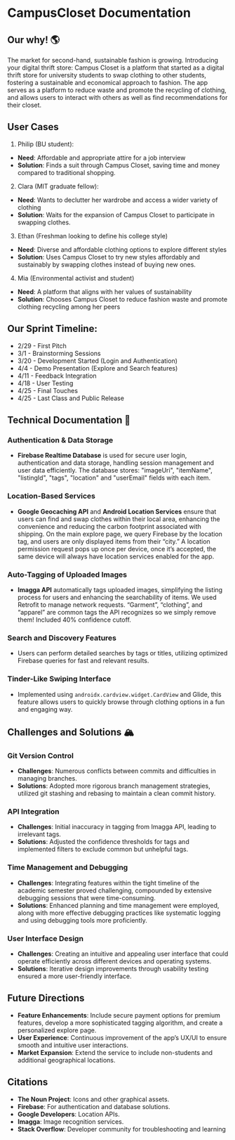 # CampusCloset Documentation

## Our why! 🌎
The market for second-hand, sustainable fashion is growing. Introducing your digital thrift store: Campus Closet is a platform that started as a digital thrift store for university students to swap clothing to other students, fostering a sustainable and economical approach to fashion. The app serves as a platform to reduce waste and promote the recycling of clothing, and allows users to interact with others as well as find recommendations for their closet.

## User Cases
1) Philip (BU student):
- **Need**: Affordable and appropriate attire for a job interview
- **Solution**: Finds a suit through Campus Closet, saving time and money compared to
traditional shopping.

2) Clara (MIT graduate fellow):
- **Need**: Wants to declutter her wardrobe and access a wider variety of clothing
- **Solution**: Waits for the expansion of Campus Closet to participate in swapping clothes.

3) Ethan (Freshman looking to define his college style)
- **Need**: Diverse and affordable clothing options to explore different styles
- **Solution**: Uses Campus Closet to try new styles affordably and sustainably by swapping
clothes instead of buying new ones.

4) Mia (Environmental activist and student)
- **Need**: A platform that aligns with her values of sustainability
- **Solution**: Chooses Campus Closet to reduce fashion waste and promote clothing recycling
among her peers

## Our Sprint Timeline: 
- 2/29 - First Pitch
- 3/1 - Brainstorming Sessions
- 3/20 - Development Started (Login and Authentication)
- 4/4 - Demo Presentation (Explore and Search features)
- 4/11 - Feedback Integration
- 4/18 - User Testing
- 4/25 - Final Touches
- 4/25 - Last Class and Public Release

## Technical Documentation 🔧

### Authentication & Data Storage
- **Firebase Realtime Database** is used for secure user login, authentication and data storage,
handling session management and user data efficiently. The database stores: "imageUri", "itemName", "listingId", "tags", "location" and "userEmail" fields with each item.
### Location-Based Services
- **Google Geocaching API** and **Android Location Services** ensure that users can find and
swap clothes within their local area, enhancing the convenience and reducing the carbon
footprint associated with shipping. On the main explore page, we query Firebase by the location tag, and users are only displayed items from their “city.”
A location permission request pops up once per device, once it’s accepted, the same device will always have location services enabled for the app.

### Auto-Tagging of Uploaded Images
- **Imagga API** automatically tags uploaded images, simplifying the listing process for users
and enhancing the searchability of items. We used Retrofit to manage network requests. “Garment”, “clothing”, and “apparel” are common tags the API recognizes so we simply remove them! Included 40% confidence cutoff.

### Search and Discovery Features
- Users can perform detailed searches by tags or titles, utilizing optimized Firebase queries for
fast and relevant results.
### Tinder-Like Swiping Interface
- Implemented using `androidx.cardview.widget.CardView` and Glide, this feature allows users
to quickly browse through clothing options in a fun and engaging way.

## Challenges and Solutions 🏔️
### Git Version Control
- **Challenges**: Numerous conflicts between commits and difficulties in managing branches.
- **Solutions**: Adopted more rigorous branch management strategies, utilized git stashing and
rebasing to maintain a clean commit history.
### API Integration
- **Challenges**: Initial inaccuracy in tagging from Imagga API, leading to irrelevant tags.
- **Solutions**: Adjusted the confidence thresholds for tags and implemented filters to exclude
common but unhelpful tags.
### Time Management and Debugging
- **Challenges**: Integrating features within the tight timeline of the academic semester proved
challenging, compounded by extensive debugging sessions that were time-consuming.
- **Solutions**: Enhanced planning and time management were employed, along with more
effective debugging practices like systematic logging and using debugging tools more
proficiently.
### User Interface Design
- **Challenges**: Creating an intuitive and appealing user interface that could operate efficiently
across different devices and operating systems.
- **Solutions**: Iterative design improvements through usability testing ensured a more
user-friendly interface.

## Future Directions
- **Feature Enhancements**: Include secure payment options for premium features, develop a
more sophisticated tagging algorithm, and create a personalized explore page.
- **User Experience**: Continuous improvement of the app’s UX/UI to ensure smooth and
intuitive user interactions.
- **Market Expansion**: Extend the service to include non-students and additional geographical
locations.

## Citations
- **The Noun Project**: Icons and other graphical assets.
- **Firebase**: For authentication and database solutions.
- **Google Developers**: Location APIs.
- **Imagga**: Image recognition services.
- **Stack Overflow**: Developer community for troubleshooting and learning




